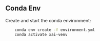 ## Conda Env

Create and start the conda environment:

```sh
    conda env create -f environment.yml
    conda activate xai-venv
```
